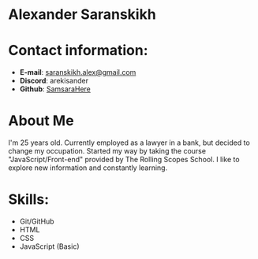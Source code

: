 # Alexander Saranskikh
# Сontact information:
  - **E-mail**: saranskikh.alex@gmail.com
  - **Discord**: arekisander
  - **Github**: [SamsaraHere](https://github.com/SamsaraHere)
# About Me
I'm 25 years old. Сurrently employed as a lawyer in a bank, but decided to change my occupation. Started my way by taking the course "JavaScript/Front-end" provided by The Rolling Scopes School. I like to explore new information and constantly learning.
# Skills:
- Git/GitHub
- HTML
- CSS
- JavaScript (Basic)